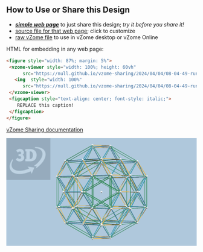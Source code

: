 
## How to Use or Share this Design

 - [***simple web page***](<https://null.github.io/vzome-sharing/2024/04/04/08-04-49-runcinated-24-cell/>) to just share this design; *try it before you share it!*
 - [source file for that web page](<https://github.com/null/vzome-sharing/edit/main/2024/04/04/08-04-49-runcinated-24-cell/index.md>); click to customize
 - [raw vZome file](<https://raw.githubusercontent.com/null/vzome-sharing/main/2024/04/04/08-04-49-runcinated-24-cell/runcinated-24-cell.vZome>) to use in vZome desktop or vZome Online
 
 HTML for embedding in any web page:
 ```html
<figure style="width: 87%; margin: 5%">
  <vzome-viewer style="width: 100%; height: 60vh"
       src="https://null.github.io/vzome-sharing/2024/04/04/08-04-49-runcinated-24-cell/runcinated-24-cell.vZome" >
    <img  style="width: 100%"
       src="https://null.github.io/vzome-sharing/2024/04/04/08-04-49-runcinated-24-cell/runcinated-24-cell.png" >
  </vzome-viewer>
  <figcaption style="text-align: center; font-style: italic;">
     REPLACE this caption!
  </figcaption>
</figure>
 ```

[vZome Sharing documentation](https://vzome.github.io/vzome/sharing.html#how-it-works)

![Image](<runcinated-24-cell.png>)

